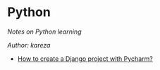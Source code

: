 # Python

*Notes on Python learning*

*Author: kareza*

+ [How to create a Django project with Pycharm?](./Pycharm_guide.md )